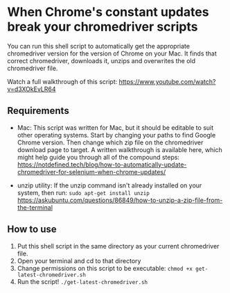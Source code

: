 # When Chrome's constant updates break your chromedriver scripts
You can run this shell script to automatically get the appropriate chromedriver version for the version of Chrome on your Mac. It finds that correct chromedriver, downloads it, unzips and overwrites the old chromedriver file.

Watch a full walkthrough of this script: https://www.youtube.com/watch?v=d3XOkEvLR64


## Requirements
- Mac: This script was written for Mac, but it should be editable to suit other operating systems. Start by changing your paths to find Google Chrome version. Then change which zip file on the chromedriver download page to target. A written walkthrough is available here, which might help guide you through all of the compound steps: https://notdefined.tech/blog/how-to-automatically-update-chromedriver-for-selenium-when-chrome-updates/

- unzip utility: If the unzip command isn't already installed on your system, then run:
```sudo apt-get install unzip```
https://askubuntu.com/questions/86849/how-to-unzip-a-zip-file-from-the-terminal


## How to use
1. Put this shell script in the same directory as your current chromedriver file.
2. Open your terminal and cd to that directory
3. Change permissions on this script to be executable: ```chmod +x get-latest-chromedriver.sh```
4. Run the script! ```./get-latest-chromedriver.sh```

